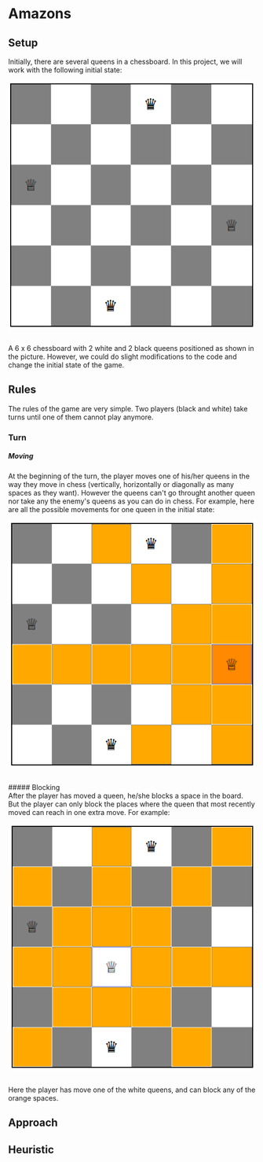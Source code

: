 # Amazons
## Setup
Initially, there are several queens in a chessboard. In this project, we will work with the following initial state:
<br>
<p align="center">
<img align = "center" src="https://raw.githubusercontent.com/pgmpablo157321/Amazons/master/initial.png">
</p>
<br>
A 6 x 6 chessboard with 2 white and 2 black queens positioned as shown in the picture. However, we could do slight modifications to the code and change the initial state of the game.

## Rules

The rules of the game are very simple. Two players (black and white) take turns until one of them cannot play anymore.
### Turn
##### Moving
At the beginning of the turn, the player moves one of his/her queens in the way they move in chess (vertically, horizontally or diagonally as many spaces as they want). However the queens can't go throught another queen nor take any the enemy's queens as you can do in chess. For example, here are all the possible movements for one queen in the initial state:
<br>
<p align="center">
<img align = "center" src="https://raw.githubusercontent.com/pgmpablo157321/Amazons/master/move.png">
</p>
<br>
##### Blocking
<br>
After the player has moved a queen, he/she blocks a space in the board. But the player can only block the places where the queen that most recently moved can reach in one extra move. For example:
<br>
<p align="center">
<img align = "center" src="https://github.com/pgmpablo157321/Amazons/blob/master/block_options.png?raw=true">
</p>
  
<br>
Here the player has move one of the white queens, and can block any of the orange spaces.

## Approach


## Heuristic
